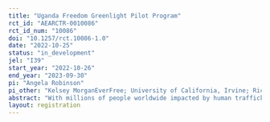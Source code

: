 ```yaml
---
title: "Uganda Freedom Greenlight Pilot Program"
rct_id: "AEARCTR-0010086"
rct_id_num: "10086"
doi: "10.1257/rct.10086-1.0"
date: "2022-10-25"
status: "in_development"
jel: "I39"
start_year: "2022-10-26"
end_year: "2023-09-30"
pi: "Angela Robinson"
pi_other: "Kelsey MorganEverFree; University of California, Irvine; Richard MatthewUniversity of California, Irvine"
abstract: "With millions of people worldwide impacted by human trafficking every year, there is a strong need for high-quality interventions to support survivors in obtaining lasting freedom. The Freedom Greenlight is a case management tool that situates the survivor as the lead decision-maker in identifying their own strengths, vulnerabilities, and priorities in obtaining aftercare services. This small pilot will use a randomized control trial design to preliminarily evaluate the impact of the Freedom Greenlight on survivor well-being and reintegration as compared to current standards of care in a large-scale anti-trafficking program in Uganda. The findings from this research will be used to deepen knowledge about the most effective components of programs that support survivors of trafficking. Results will be leveraged to develop implementable tools for policymakers and practitioners that can be adopted by any aftercare program that aims to support survivors in reintegration and lasting freedom."
layout: registration
---
```


